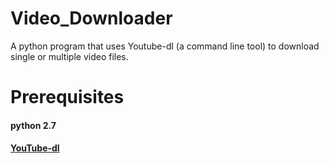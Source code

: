 # Video_Downloader
A python program that uses Youtube-dl (a command line tool) to download single or multiple video files.

# Prerequisites 
#### python 2.7
#### [YouTube-dl](https://github.com/ytdl-org/youtube-dl.git)
